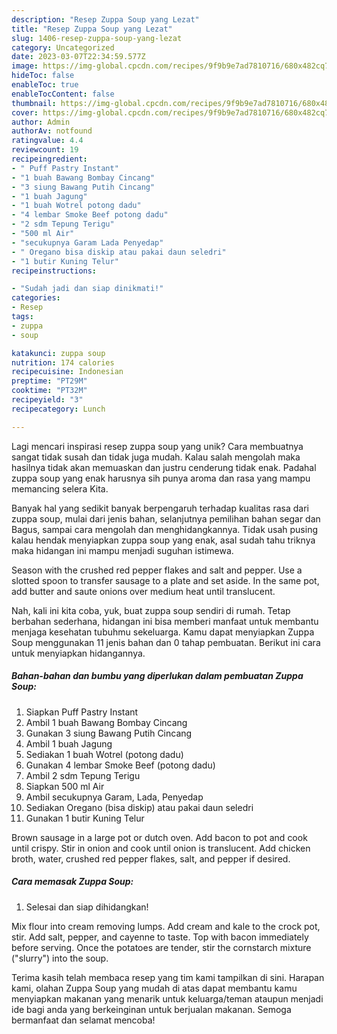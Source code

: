 ```yaml
---
description: "Resep Zuppa Soup yang Lezat"
title: "Resep Zuppa Soup yang Lezat"
slug: 1406-resep-zuppa-soup-yang-lezat
category: Uncategorized
date: 2023-03-07T22:34:59.577Z
image: https://img-global.cpcdn.com/recipes/9f9b9e7ad7810716/680x482cq70/zuppa-soup-foto-resep-utama.jpg
hideToc: false
enableToc: true
enableTocContent: false
thumbnail: https://img-global.cpcdn.com/recipes/9f9b9e7ad7810716/680x482cq70/zuppa-soup-foto-resep-utama.jpg
cover: https://img-global.cpcdn.com/recipes/9f9b9e7ad7810716/680x482cq70/zuppa-soup-foto-resep-utama.jpg
author: Admin
authorAv: notfound
ratingvalue: 4.4
reviewcount: 19
recipeingredient:
- " Puff Pastry Instant"
- "1 buah Bawang Bombay Cincang"
- "3 siung Bawang Putih Cincang"
- "1 buah Jagung"
- "1 buah Wotrel potong dadu"
- "4 lembar Smoke Beef potong dadu"
- "2 sdm Tepung Terigu"
- "500 ml Air"
- "secukupnya Garam Lada Penyedap"
- " Oregano bisa diskip atau pakai daun seledri"
- "1 butir Kuning Telur"
recipeinstructions:

- "Sudah jadi dan siap dinikmati!"
categories:
- Resep
tags:
- zuppa
- soup

katakunci: zuppa soup 
nutrition: 174 calories
recipecuisine: Indonesian
preptime: "PT29M"
cooktime: "PT32M"
recipeyield: "3"
recipecategory: Lunch

---
```





Lagi mencari inspirasi resep zuppa soup yang unik? Cara membuatnya sangat tidak susah dan tidak juga mudah. Kalau salah mengolah maka hasilnya tidak akan memuaskan dan justru cenderung tidak enak. Padahal zuppa soup yang enak harusnya sih punya aroma dan rasa yang mampu memancing selera Kita.





Banyak hal yang sedikit banyak berpengaruh terhadap kualitas rasa dari zuppa soup, mulai dari jenis bahan, selanjutnya pemilihan bahan segar dan Bagus, sampai cara mengolah dan menghidangkannya. Tidak usah pusing kalau hendak menyiapkan zuppa soup yang enak,      asal sudah tahu triknya maka hidangan ini mampu menjadi suguhan istimewa.














Season with the crushed red pepper flakes and salt and pepper. Use a slotted spoon to transfer sausage to a plate and set aside. In the same pot, add butter and saute onions over medium heat until translucent.






Nah, kali ini kita coba, yuk, buat zuppa soup sendiri di rumah. Tetap berbahan sederhana, hidangan ini bisa memberi manfaat untuk membantu menjaga kesehatan tubuhmu sekeluarga. Kamu dapat menyiapkan Zuppa Soup menggunakan 11 jenis bahan dan 0 tahap pembuatan. Berikut ini cara untuk menyiapkan hidangannya.

<!--inarticleads1-->

##### Bahan-bahan dan bumbu yang diperlukan dalam pembuatan Zuppa Soup:

1. Siapkan  Puff Pastry Instant
1. Ambil 1 buah Bawang Bombay Cincang
1. Gunakan 3 siung Bawang Putih Cincang
1. Ambil 1 buah Jagung
1. Sediakan 1 buah Wotrel (potong dadu)
1. Gunakan 4 lembar Smoke Beef (potong dadu)
1. Ambil 2 sdm Tepung Terigu
1. Siapkan 500 ml Air
1. Ambil secukupnya Garam, Lada, Penyedap
1. Sediakan  Oregano (bisa diskip) atau pakai daun seledri
1. Gunakan 1 butir Kuning Telur


Brown sausage in a large pot or dutch oven. Add bacon to pot and cook until crispy. Stir in onion and cook until onion is translucent. Add chicken broth, water, crushed red pepper flakes, salt, and pepper if desired. 

<!--inarticleads2-->

##### Cara memasak Zuppa Soup:


1. Selesai dan siap dihidangkan!

Mix flour into cream removing lumps. Add cream and kale to the crock pot, stir. Add salt, pepper, and cayenne to taste. Top with bacon immediately before serving. Once the potatoes are tender, stir the cornstarch mixture (&#34;slurry&#34;) into the soup. 

Terima kasih telah membaca resep yang tim kami tampilkan di sini. Harapan kami, olahan Zuppa Soup yang mudah di atas dapat membantu kamu menyiapkan makanan yang menarik untuk keluarga/teman ataupun menjadi ide bagi anda yang berkeinginan untuk berjualan makanan. Semoga bermanfaat dan selamat mencoba!
